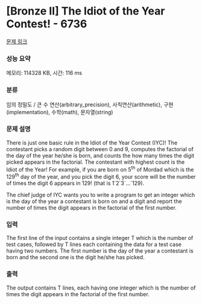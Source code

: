 # [Bronze II] The Idiot of the Year Contest! - 6736 

[문제 링크](https://www.acmicpc.net/problem/6736) 

### 성능 요약

메모리: 114328 KB, 시간: 116 ms

### 분류

임의 정밀도 / 큰 수 연산(arbitrary_precision), 사칙연산(arithmetic), 구현(implementation), 수학(math), 문자열(string)

### 문제 설명

<p>There is just one basic rule in the Idiot of the Year Contest (IYC)! The contestant picks a random digit between 0 and 9, computes the factorial of the day of the year he/she is born, and counts the how many times the digit picked appears in the factorial. The contestant with highest count is the Idiot of the Year! For example, if you are born on 5<sup>th</sup> of Mordad which is the 129<sup>th</sup> day of the year, and you pick the digit 6, your score will be the number of times the digit 6 appears in 129! (that is 1´2´3´...´129).</p>

<p> </p>

<p>The chief judge of IYC wants you to write a program to get an integer which is the day of the year a contestant is born on and a digit and report the number of times the digit appears in the factorial of the first number.</p>

### 입력 

 <p>The first line of the input contains a single integer T which is the number of test cases, followed by T lines each containing the data for a test case having two numbers. The first number is the day of the year a contestant is born and the second one is the digit he/she has picked.</p>

### 출력 

 <p>The output contains T lines, each having one integer which is the number of times the digit appears in the factorial of the first number.</p>

